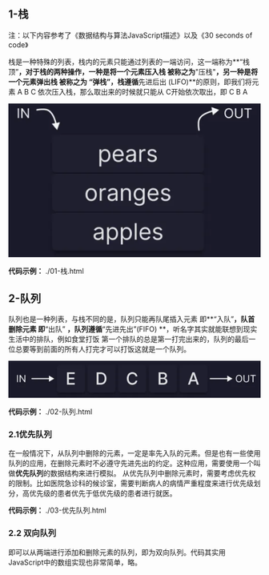 <!--
 * @Date: 2022-01-05 01:40:32
 * @LastEditors: Lewis
 * @LastEditTime: 2022-01-07 15:45:00
     -->
## 1-栈

注：以下内容参考了《数据结构与算法JavaScript描述》以及《30 seconds of code》

栈是一种特殊的列表，栈内的元素只能通过列表的一端访问，这一端称为**“栈顶”**，对于栈的两种操作，一种是将一个元素压入栈 被称之为**"压栈"**，另一种是将一个元素弹出栈 被称之为 **“弹栈”**，栈遵循**先进后出 (LIFO)**的原则，即我们将元素 A B C 依次压入栈，那么取出来的时候就只能从 C开始依次取出，即 C B A

![栈](./images/栈.png)

**代码示例：** ./01-栈.html

## 2-队列

队列也是一种列表，与栈不同的是，队列只能再队尾插入元素 即**“入队”**，队首删除元素 即**“出队” **，队列遵循**“先进先出”(FIFO) **，听名字其实就能联想到现实生活中的排队，例如食堂打饭 第一个排队的总是第一打完出来的，队列的最后一位总要等到前面的所有人打完才可以打饭这就是一个队列。

![队列](.\images\队列.png)

**代码示例：** ./02-队列.html

### 2.1优先队列

在一般情况下，从队列中删除的元素，一定是率先入队的元素。但是也有一些使用队列的应用，在删除元素时不必遵守先进先出的约定。这种应用，需要使用一个叫做**优先队列**的数据结构来进行模拟。 从优先队列中删除元素时，需要考虑优先权的限制。比如医院急诊科的候诊室，需要判断病人的病情严重程度来进行优先级划分，高优先级的患者优先于低优先级的患者进行就医。

**代码示例：** ./03-优先队列.html

### 2.2 双向队列

即可以从两端进行添加和删除元素的队列，即为双向队列。代码其实用JavaScript中的数组实现也非常简单，略。